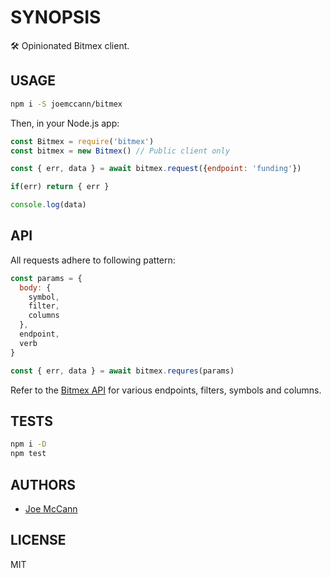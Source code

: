 # SYNOPSIS

🛠 Opinionated Bitmex client.

## USAGE

```sh
npm i -S joemccann/bitmex
```

Then, in your Node.js app:

```js
const Bitmex = require('bitmex')
const bitmex = new Bitmex() // Public client only

const { err, data } = await bitmex.request({endpoint: 'funding'})

if(err) return { err }

console.log(data)
```

## API

All requests adhere to following pattern:

```js
const params = {
  body: {
    symbol,
    filter,
    columns
  },
  endpoint,
  verb
}

const { err, data } = await bitmex.requres(params)
```

Refer to the [Bitmex API](https://www.bitmex.com/api/explorer/) for various endpoints, filters, symbols and columns.

## TESTS

```sh
npm i -D
npm test
```

## AUTHORS

- [Joe McCann](https://twitter.com/joemccann)

## LICENSE

MIT